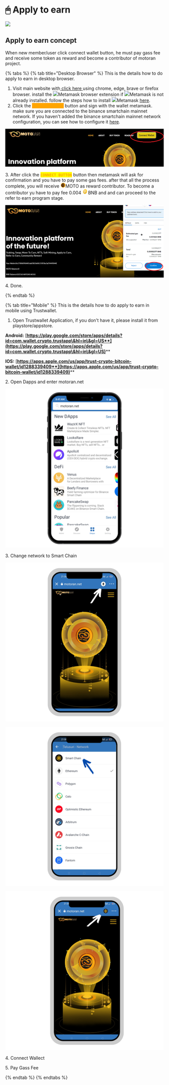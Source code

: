 # 🖱 Apply to earn

![](<../.gitbook/assets/Untitled (700 × 200 px).png>)

## Apply to earn concept

When new member/user click connect wallet button, he must pay gass fee and receive some token as reward and become a contributor of motoran project.

{% tabs %}
{% tab title="Desktop Browser" %}
This is the details how to do apply to earn in desktop browser.

1. Visit main website with[ click here ](https://motoran.net/)using chrome, edge, brave or firefox browser. install the ![](<../.gitbook/assets/MetaMask\_Fox.svg (1).png>)Metamask browser extension if ![](<../.gitbook/assets/MetaMask\_Fox.svg (1).png>)Metamask is not already installed. follow the steps how to install ![](<../.gitbook/assets/MetaMask\_Fox.svg (1).png>)Metamask [here](https://metamask.zendesk.com/hc/en-us/articles/360015489531-Getting-started-with-MetaMask).
2. Click the <mark style="color:orange;background-color:orange;">**`CONNECT WALLET`**</mark> button and sign with the wallet metamask. make sure you are connected to the binance smartchain  mainnet network. If you haven't added the binance smartchain mainnet network configuration, you can see how to configure it [here](https://coinmarketcap.com/alexandria/article/connect-metamask-to-binance-smart-chain-bsc).

![](../.gitbook/assets/connectwalletbtn.png)

3\. After click the <mark style="color:orange;">**`CONNECT BUTTON`**</mark> button then metamask will ask for confirmation and you have to pay some gas fees. after that all the process complete, you will receive ![](../.gitbook/assets/logo-moto-3d-right-16px.png)MOTO as reward contributor. To become a contributor yu have to pay fee 0.004 ![](<../.gitbook/assets/binance-bnb-coin-4722962-3917988 (3).png>)BNB and and can proceed to the refer to earn program stage.

![](../.gitbook/assets/connectwalletbtnconfirm.png)

4\. Done.


{% endtab %}

{% tab title="Mobile" %}
This is the details how to do apply to earn in mobile using Trustwallet.

1. Open Trustwallet Application, if you don't have it, please install it from playstore/appstore.&#x20;

**Android:** [**https://play.google.com/store/apps/details?id=com.wallet.crypto.trustapp\&hl=in\&gl=US**](https://play.google.com/store/apps/details?id=com.wallet.crypto.trustapp\&hl=in\&gl=US)****

**IOS:** [**https://apps.apple.com/us/app/trust-crypto-bitcoin-wallet/id1288339409**](https://apps.apple.com/us/app/trust-crypto-bitcoin-wallet/id1288339409)****

2\. Open Dapps and enter motoran.net

![](../.gitbook/assets/twmoto.png)

3\. Change network to Smart Chain

![](../.gitbook/assets/mototrust1.png)

![](../.gitbook/assets/mototrust3.png)

![](../.gitbook/assets/mototrust4.png)

4\. Connect Wallect

5\. Pay Gass Fee


{% endtab %}
{% endtabs %}



